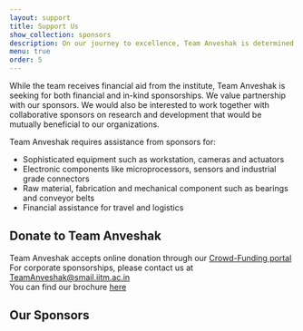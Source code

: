 ```yaml
---
layout: support
title: Support Us
show_collection: sponsors
description: On our journey to excellence, Team Anveshak is determined to climb to a position in the top 3 in URC 2018.The team is working on research and development for ecstatic innovations in the field of robotics, the requirement for which is having cutting edge technology at our disposal.
menu: true
order: 5
---
```

While the team receives financial aid from the institute, Team Anveshak is seeking for both financial and in-kind sponsorships. We value partnership with our sponsors. We would also be interested to work together with collaborative sponsors on research and development that would be mutually beneficial to our organizations.    

Team Anveshak requires assistance from sponsors for:

* Sophisticated equipment such as workstation, cameras and actuators
* Electronic components like microprocessors, sensors and industrial grade connectors
* Raw material, fabrication and mechanical component such as bearings and conveyor belts
* Financial assistance for travel and logistics

## Donate to Team Anveshak
Team Anveshak accepts online donation through our [Crowd-Funding portal](https://joyofgiving.alumni.iitm.ac.in/projects/cfi-student-projects/university-rover-challenge-team-anveshak-cfi)  
For corporate sponsorships, please contact us at <a href="mailto:TeamAnveshak@smail.iitm.ac.in">TeamAnveshak@smail.iitm.ac.in</a>  
You can find our brochure [here](https://drive.google.com/open?id=1tf_VPDtjpd1JNVrvm_zk9decBzO22xyn)

## Our Sponsors
